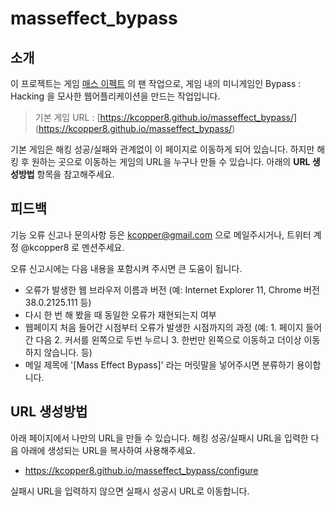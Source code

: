masseffect_bypass
=================
## 소개
이 프로젝트는 게임 [매스 이펙트](http://masseffect.bioware.com/) 의 팬 작업으로, 게임 내의 미니게임인 Bypass : Hacking 을 모사한 웹어플리케이션을 만드는 작업입니다.

> 기본 게임 URL : 
> [https://kcopper8.github.io/masseffect_bypass/] (https://kcopper8.github.io/masseffect_bypass/)

기본 게임은 해킹 성공/실패와 관계없이 이 페이지로 이동하게 되어 있습니다. 하지만 해킹 후 원하는 곳으로 이동하는 게임의 URL을 누구나 만들 수 있습니다.
 아래의 **URL 생성방법** 항목을 참고해주세요.


## 피드백
기능 오류 신고나 문의사항 등은 kcopper@gmail.com 으로 메일주시거나, 트위터 계정 @kcopper8 로 멘션주세요.

오류 신고시에는 다음 내용을 포함시켜 주시면 큰 도움이 됩니다.

 - 오류가 발생한 웹 브라우저 이름과 버전 (예: Internet Explorer 11, Chrome 버전 38.0.2125.111 등)
 - 다시 한 번 해 봤을 때 동일한 오류가 재현되는지 여부
 - 웹페이지 처음 들어간 시점부터 오류가 발생한 시점까지의 과정 (예: 1. 페이지 들어간 다음 2. 커서를 왼쪽으로 두번 누르니 3. 한번만 왼쪽으로 이동하고 더이상 이동하지 않습니다. 등)
 - 메일 제목에 '[Mass Effect Bypass]' 라는 머릿말을 넣어주시면 분류하기 용이합니다.

## URL 생성방법
아래 페이지에서 나만의 URL을 만들 수 있습니다. 해킹 성공/실패시 URL을 입력한 다음 아래에 생성되는 URL을 복사하여 사용해주세요.

* https://kcopper8.github.io/masseffect_bypass/configure

실패시 URL을 입력하지 않으면 실패시 성공시 URL로 이동합니다.